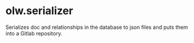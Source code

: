 # olw.serializer
Serializes doc and relationships in the database to json files and puts them into a Gitlab repository.
